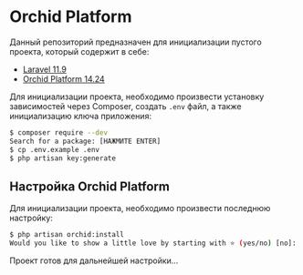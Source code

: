 # Orchid Platform

Данный репозиторий предназначен для инициализации пустого проекта, который содержит в себе:
 - [Laravel 11.9](https://github.com/laravel/framework/releases/tag/v11.9.1)
 - [Orchid Platform 14.24](https://github.com/orchidsoftware/platform/releases/tag/14.24.0)

Для инициализации проекта, необходимо произвести установку зависимостей через Composer, создать `.env` файл, а также инициализацию ключа приложения:

```bash
$ composer require --dev
Search for a package: [НАЖМИТЕ ENTER]
$ cp .env.example .env
$ php artisan key:generate
```

## Настройка Orchid Platform

Для инициализации проекта, необходимо произвести последнюю настройку:

```bash
$ php artisan orchid:install
Would you like to show a little love by starting with ⭐ (yes/no) [no]: [НАЖМИТЕ ENTER]
```

Проект готов для дальнейшей настройки...

